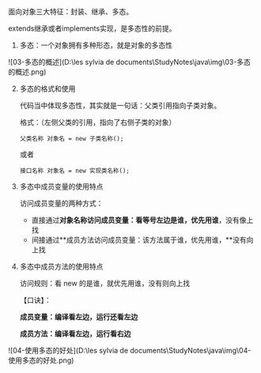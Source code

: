 面向对象三大特征：封装、继承、多态。

extends继承或者implements实现，是多态性的前提。

1. 多态：一个对象拥有多种形态，就是对象的多态性

![03-多态的概述](D:\les sylvia de documents\StudyNotes\java\img\03-多态的概述.png)

2. 多态的格式和使用

   代码当中体现多态性，其实就是一句话：父类引用指向子类对象。

   格式：（左侧父类的引用，指向了右侧子类的对象）

   `父类名称 对象名 = new 子类名称();`

   或者

   `接口名称 对象名 = new 实现类名称();`

3. 多态中成员变量的使用特点

   访问成员变量的两种方式：

   - 直接通过**对象名称访问成员变量：看等号左边是谁，优先用谁**，没有像上找
   - 间接通过**成员方法访问成员变量：该方法属于谁，优先用谁，**没有向上找

4. 多态中成员方法的使用特点

   访问规则：看 new 的是谁，就优先用谁，没有则向上找

   【口诀】：

   **成员变量：编译看左边，运行还看左边**

   **成员方法：编译看左边，运行看右边**

![04-使用多态的好处](D:\les sylvia de documents\StudyNotes\java\img\04-使用多态的好处.png)
